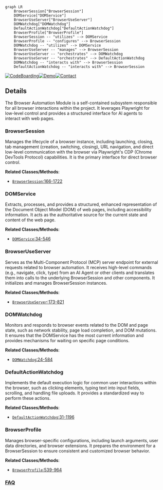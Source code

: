 ```mermaid
graph LR
    BrowserSession["BrowserSession"]
    DOMService["DOMService"]
    BrowserUseServer["BrowserUseServer"]
    DOMWatchdog["DOMWatchdog"]
    DefaultActionWatchdog["DefaultActionWatchdog"]
    BrowserProfile["BrowserProfile"]
    BrowserSession -- "utilizes" --> DOMService
    BrowserProfile -- "configures" --> BrowserSession
    DOMWatchdog -- "utilizes" --> DOMService
    BrowserUseServer -- "manages" --> BrowserSession
    BrowserUseServer -- "orchestrates" --> DOMWatchdog
    BrowserUseServer -- "orchestrates" --> DefaultActionWatchdog
    DOMWatchdog -- "interacts with" --> BrowserSession
    DefaultActionWatchdog -- "interacts with" --> BrowserSession
```

[![CodeBoarding](https://img.shields.io/badge/Generated%20by-CodeBoarding-9cf?style=flat-square)](https://github.com/CodeBoarding/CodeBoarding)[![Demo](https://img.shields.io/badge/Try%20our-Demo-blue?style=flat-square)](https://www.codeboarding.org/demo)[![Contact](https://img.shields.io/badge/Contact%20us%20-%20contact@codeboarding.org-lightgrey?style=flat-square)](mailto:contact@codeboarding.org)

## Details

The Browser Automation Module is a self-contained subsystem responsible for all browser interactions within the project. It leverages Playwright for low-level control and provides a structured interface for AI agents to interact with web pages.

### BrowserSession
Manages the lifecycle of a browser instance, including launching, closing, tab management (creation, switching, closing), URL navigation, and direct low-level communication with the browser via Playwright's CDP (Chrome DevTools Protocol) capabilities. It is the primary interface for direct browser control.


**Related Classes/Methods**:

- <a href="https://github.com/browser-use/browser-use/blob/main/browser_use/browser/session.py#L166-L1722" target="_blank" rel="noopener noreferrer">`BrowserSession`:166-1722</a>


### DOMService
Extracts, processes, and provides a structured, enhanced representation of the Document Object Model (DOM) of web pages, including accessibility information. It acts as the authoritative source for the current state and content of the web page.


**Related Classes/Methods**:

- <a href="https://github.com/browser-use/browser-use/blob/main/browser_use/dom/service.py#L34-L546" target="_blank" rel="noopener noreferrer">`DOMService`:34-546</a>


### BrowserUseServer
Serves as the Multi-Component Protocol (MCP) server endpoint for external requests related to browser automation. It receives high-level commands (e.g., navigate, click, type) from an AI Agent or other clients and translates them into calls to the underlying BrowserSession and other components. It initializes and manages BrowserSession instances.


**Related Classes/Methods**:

- <a href="https://github.com/browser-use/browser-use/blob/main/browser_use/mcp/server.py#L173-L821" target="_blank" rel="noopener noreferrer">`BrowserUseServer`:173-821</a>


### DOMWatchdog
Monitors and responds to browser events related to the DOM and page state, such as network stability, page load completion, and DOM mutations. It ensures that the DOMService has the most current information and provides mechanisms for waiting on specific page conditions.


**Related Classes/Methods**:

- <a href="https://github.com/browser-use/browser-use/blob/main/browser_use/browser/dom_watchdog.py#L24-L584" target="_blank" rel="noopener noreferrer">`DOMWatchdog`:24-584</a>


### DefaultActionWatchdog
Implements the default execution logic for common user interactions within the browser, such as clicking elements, typing text into input fields, scrolling, and handling file uploads. It provides a standardized way to perform these actions.


**Related Classes/Methods**:

- <a href="https://github.com/browser-use/browser-use/blob/main/browser_use/browser/default_action_watchdog.py#L31-L1196" target="_blank" rel="noopener noreferrer">`DefaultActionWatchdog`:31-1196</a>


### BrowserProfile
Manages browser-specific configurations, including launch arguments, user data directories, and browser extensions. It prepares the environment for a BrowserSession to ensure consistent and customized browser behavior.


**Related Classes/Methods**:

- <a href="https://github.com/browser-use/browser-use/blob/main/browser_use/browser/profile.py#L539-L964" target="_blank" rel="noopener noreferrer">`BrowserProfile`:539-964</a>




### [FAQ](https://github.com/CodeBoarding/GeneratedOnBoardings/tree/main?tab=readme-ov-file#faq)